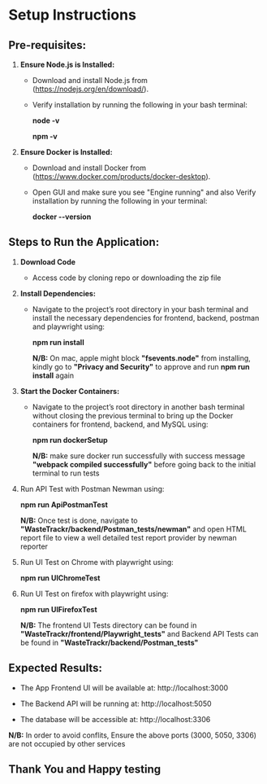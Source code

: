 # Setup Instructions

## Pre-requisites:

1. **Ensure Node.js is Installed:**
   - Download and install Node.js from (https://nodejs.org/en/download/).
   - Verify installation by running the following in your bash terminal:
   
     **node -v**
     
     **npm -v**

2. **Ensure Docker is Installed:**
   - Download and install Docker from (https://www.docker.com/products/docker-desktop).
   - Open GUI and make sure you see "Engine running" and also Verify installation by running the following in your terminal:
   
     **docker --version**
 

## Steps to Run the Application:

1. **Download Code**
   - Access code by cloning repo or downloading the zip file

2. **Install Dependencies:**
   - Navigate to the project’s root directory in your bash terminal and install the necessary dependencies for frontend, backend, postman and playwright using:
   
     **npm run install**
     
     **N/B:** On mac, apple might block **"fsevents.node"** from installing, kindly go to **"Privacy and Security"** to approve and run **npm run install** again
     
3. **Start the Docker Containers:**
   - Navigate to the project’s root directory in another bash terminal without closing the previous terminal to bring up the Docker containers for  frontend, backend, and MySQL using:
   
     **npm run dockerSetup**
     
     **N/B:** make sure docker run successfully with success message **"webpack compiled successfully"** before going back to the initial terminal to run tests
     
4. Run API Test with Postman Newman using:

      **npm run ApiPostmanTest** 
      
    **N/B:** Once test is done, navigate to **"WasteTrackr/backend/Postman_tests/newman"** and open HTML report file to view a well detailed test report provider by newman reporter

5. Run UI Test on Chrome with playwright using:
 
    **npm run UIChromeTest** 

6. Run UI Test on firefox with playwright using:

    **npm run UIFirefoxTest**

    **N/B:** The frontend UI Tests directory can be found in **"WasteTrackr/frontend/Playwright_tests"** and Backend API Tests can be found in **"WasteTrackr/backend/Postman_tests"**

## Expected Results:

- The App Frontend UI will be available at:
    http://localhost:3000
    
- The Backend API will be running at:
    http://localhost:5050
    
- The database will be accessible at:
    http://localhost:3306

**N/B:** In order to avoid conflits, Ensure the above ports (3000, 5050, 3306) are not occupied by other services

## Thank You and Happy testing
